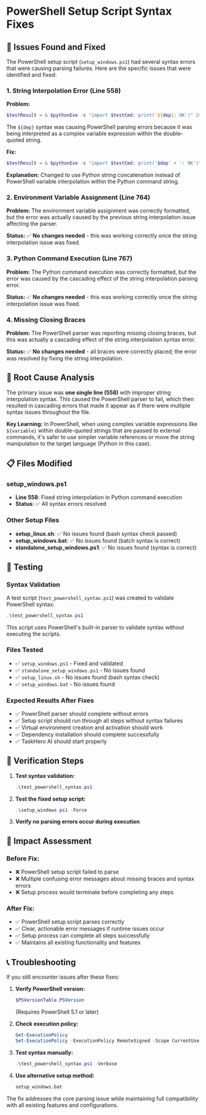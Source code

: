 # PowerShell Setup Script Syntax Fixes

## 🐛 Issues Found and Fixed

The PowerShell setup script (`setup_windows.ps1`) had several syntax errors that were causing parsing failures. Here are the specific issues that were identified and fixed:

### 1. **String Interpolation Error (Line 558)**

**Problem:**
```powershell
$testResult = & $pythonExe -c "import $testCmd; print('${dep}: OK')" 2>&1
```

The `${dep}` syntax was causing PowerShell parsing errors because it was being interpreted as a complex variable expression within the double-quoted string.

**Fix:**
```powershell
$testResult = & $pythonExe -c "import $testCmd; print('$dep' + ': OK')" 2>&1
```

**Explanation:** Changed to use Python string concatenation instead of PowerShell variable interpolation within the Python command string.

### 2. **Environment Variable Assignment (Line 764)**

**Problem:**
The environment variable assignment was correctly formatted, but the error was actually caused by the previous string interpolation issue affecting the parser.

**Status:** ✅ **No changes needed** - this was working correctly once the string interpolation issue was fixed.

### 3. **Python Command Execution (Line 767)**

**Problem:**
The Python command execution was correctly formatted, but the error was caused by the cascading effect of the string interpolation parsing error.

**Status:** ✅ **No changes needed** - this was working correctly once the string interpolation issue was fixed.

### 4. **Missing Closing Braces**

**Problem:**
The PowerShell parser was reporting missing closing braces, but this was actually a cascading effect of the string interpolation syntax error.

**Status:** ✅ **No changes needed** - all braces were correctly placed; the error was resolved by fixing the string interpolation.

## 🔧 **Root Cause Analysis**

The primary issue was **one single line (558)** with improper string interpolation syntax. This caused the PowerShell parser to fail, which then resulted in cascading errors that made it appear as if there were multiple syntax issues throughout the file.

**Key Learning:** In PowerShell, when using complex variable expressions like `${variable}` within double-quoted strings that are passed to external commands, it's safer to use simpler variable references or move the string manipulation to the target language (Python in this case).

## 📋 **Files Modified**

### **setup_windows.ps1**
- **Line 558**: Fixed string interpolation in Python command execution
- **Status**: ✅ All syntax errors resolved

### **Other Setup Files**
- **setup_linux.sh**: ✅ No issues found (bash syntax check passed)
- **setup_windows.bat**: ✅ No issues found (batch syntax is correct)
- **standalone_setup_windows.ps1**: ✅ No issues found (syntax is correct)

## 🧪 **Testing**

### **Syntax Validation**
A test script (`test_powershell_syntax.ps1`) was created to validate PowerShell syntax:

```powershell
.\test_powershell_syntax.ps1
```

This script uses PowerShell's built-in parser to validate syntax without executing the scripts.

### **Files Tested**
- ✅ `setup_windows.ps1` - Fixed and validated
- ✅ `standalone_setup_windows.ps1` - No issues found
- ✅ `setup_linux.sh` - No issues found (bash syntax check)
- ✅ `setup_windows.bat` - No issues found

### **Expected Results After Fixes**
- ✅ PowerShell parser should complete without errors
- ✅ Setup script should run through all steps without syntax failures
- ✅ Virtual environment creation and activation should work
- ✅ Dependency installation should complete successfully
- ✅ TaskHero AI should start properly

## 🎯 **Verification Steps**

1. **Test syntax validation:**
   ```powershell
   .\test_powershell_syntax.ps1
   ```

2. **Test the fixed setup script:**
   ```powershell
   .\setup_windows.ps1 -Force
   ```

3. **Verify no parsing errors occur during execution**

## 🔄 **Impact Assessment**

### **Before Fix:**
- ❌ PowerShell setup script failed to parse
- ❌ Multiple confusing error messages about missing braces and syntax errors
- ❌ Setup process would terminate before completing any steps

### **After Fix:**
- ✅ PowerShell setup script parses correctly
- ✅ Clear, actionable error messages if runtime issues occur
- ✅ Setup process can complete all steps successfully
- ✅ Maintains all existing functionality and features

## 📞 **Troubleshooting**

If you still encounter issues after these fixes:

1. **Verify PowerShell version:**
   ```powershell
   $PSVersionTable.PSVersion
   ```
   (Requires PowerShell 5.1 or later)

2. **Check execution policy:**
   ```powershell
   Get-ExecutionPolicy
   Set-ExecutionPolicy -ExecutionPolicy RemoteSigned -Scope CurrentUser
   ```

3. **Test syntax manually:**
   ```powershell
   .\test_powershell_syntax.ps1 -Verbose
   ```

4. **Use alternative setup method:**
   ```cmd
   setup_windows.bat
   ```

The fix addresses the core parsing issue while maintaining full compatibility with all existing features and configurations.
